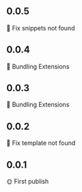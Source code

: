## 0.0.5

🔧 Fix snippets not found

## 0.0.4

📖 Bundling Extensions

## 0.0.3

📖 Bundling Extensions

## 0.0.2

🔧 Fix template not found

## 0.0.1

🌞 First publish
